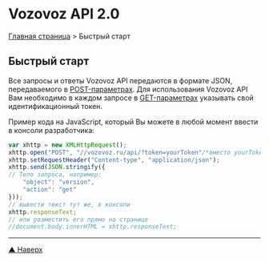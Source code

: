 # <a name="up"/>Vozovoz API 2.0

[Главная страница](/README.md) > Быстрый старт

## Быстрый старт

Все запросы и ответы Vozovoz API передаются в формате JSON, передаваемого в [POST-параметрах](params/post.md).
Для использования Vozovoz API Вам необходимо в каждом запросе в [GET-параметрах](params/get.md) указывать свой идентификационный токен.

Пример кода на JavaScript, который Вы можете в любой момент ввести в консоли разработчика:

```javascript
var xhttp = new XMLHttpRequest();
xhttp.open("POST", "//vozovoz.ru/api/?token=yourToken"/*вместо yourToken должен быть указан Ваш идентификационный токен-ключ*/, false);
xhttp.setRequestHeader("Content-type", "application/json");
xhttp.send(JSON.stringify({
// Тело запроса, например:
    "object": "version",
    "action": "get"
}));
// вывести текст тут же, в консоли
xhttp.responseText;
// или разместить его прямо на странице
//document.body.innerHTML = xhttp.responseText;
```

***
[▲ Наверх](#up)